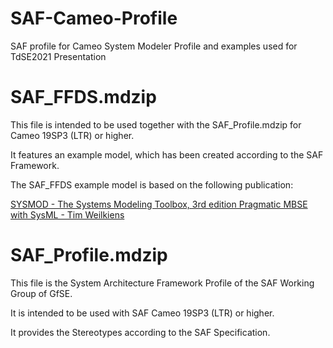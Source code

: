 # SAF-Cameo-Profile
SAF profile for Cameo System Modeler Profile and examples used for TdSE2021 Presentation


# SAF_FFDS.mdzip

This file is intended to be used together with the SAF_Profile.mdzip for Cameo 19SP3 (LTR) or higher.

It features an example model, which has been created according to the SAF Framework.

The SAF_FFDS example model is based on the following publication:

[SYSMOD - The Systems Modeling Toolbox, 3rd edition Pragmatic MBSE with SysML - Tim Weilkiens](https://www.oose.de/nuetzliches/sysmod-the-systems-modeling-toolbox/)



# SAF_Profile.mdzip

This file is the System Architecture Framework Profile of the SAF Working Group of GfSE.

It is intended to be used with SAF Cameo 19SP3 (LTR) or higher.

It provides the Stereotypes according to the SAF Specification.
